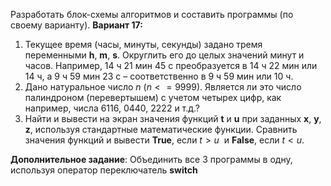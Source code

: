 Разработать блок-схемы алгоритмов и составить программы (по своему варианту).
**Вариант 17:**  
1. Текущее время (часы, минуты, секунды) задано тремя переменными **h**, **m**, **s**. Округлить его до целых значений минут и часов. Например, 14 ч 21 мин 45 с преобразуется в 14 ч 22 мин или 14 ч, а 9 ч 59 мин 23 с – соответственно в 9 ч 59 мин или 10 ч.
2. Дано натуральное число $n$ ($n<=9999$). Является ли это число палиндроном (перевертышем) с учетом четырех цифр, как например, числа 6116, 0440, 2222 и т.д.?
3. Найти и вывести на экран значения функций **t** и **u** при заданных **x**, **y**, **z**, используя стандартные математические функции. Сравнить значения функций и вывести **True**, если $t>u$  и **False**, если $t<u$.
  
**Дополнительное задание**: Объединить все 3 программы в одну, используя оператор переключатель **switch**